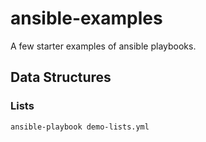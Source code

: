 # ansible-examples
A few starter examples of ansible playbooks.

## Data Structures
### Lists
`ansible-playbook demo-lists.yml`
